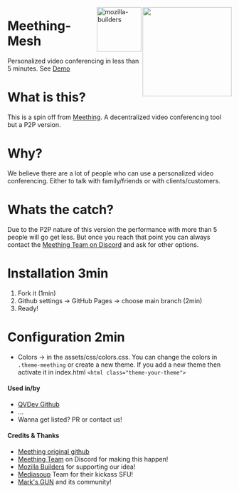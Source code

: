 <img src="https://i.imgur.com/XS79fTC.png" align="right" width=200> <img align="right" width="100" alt="mozilla-builders" src="https://user-images.githubusercontent.com/1423657/81992335-85346480-9643-11ea-8754-8275e98e06bc.png">

# Meething-Mesh
Personalized video conferencing in less than 5 minutes. See [Demo](https://meething.github.io/meething-mesh/)

# What is this?
This is a spin off from [Meething](https://github.com/meething/meething). A decentralized video conferencing tool but a P2P version. 

# Why?
We believe there are a lot of people who can use a personalized video conferencing. Either to talk with family/friends or with clients/customers. 

# Whats the catch?
Due to the P2P nature of this version the performance with more than 5 people will go get less. But once you reach that point you can always contact the [Meething Team on Discord](https://discord.gg/4vTnfry) and ask for other options.

# Installation 3min
1. Fork it (1min)
2. Github settings -> GitHub Pages -> choose main branch (2min)
3. Ready!

# Configuration 2min
* Colors -> in the assets/css/colors.css. You can change the colors in ```.theme-meething``` or create a new theme. If you add a new theme then activate it in index.html ```<html class="theme-your-theme">```

#### Used in/by
* [QVDev Github](https://qvdev.github.io/meething-mesh/)
* ...
* Wanna get listed? PR or contact us!

#### Credits & Thanks
* [Meething original github](https://github.com/meething/meething)
* [Meething Team](https://discord.gg/4vTnfry) on Discord for making this happen!
* [Mozilla Builders](https://builders.mozilla.community/) for supporting our idea!
* [Mediasoup](https://mediasoup.org) Team for their kickass SFU!
* [Mark's GUN](https://gun.eco/) and its community!
